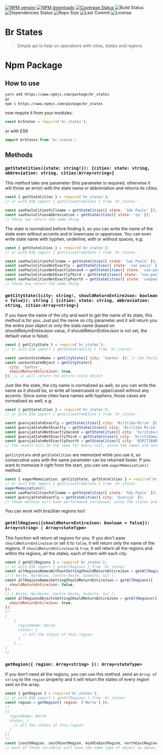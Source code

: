 <p>
    <a href="https://www.npmjs.com/package/br_states"><img src="https://img.shields.io/npm/v/br_states.svg?maxAge=3600" alt="NPM version" /></a>
    <a href="https://www.npmjs.com/package/br_states"><img src="https://img.shields.io/npm/dt/br_states.svg?maxAge=3600" alt="NPM downloads" /></a>
    <a href='https://coveralls.io/github/DavideCarvalho/brazilian_states?branch=master'><img src='https://img.shields.io/coveralls/DavideCarvalho/brazilian_states.svg' alt='Coverage Status' /></a>
    <img src="https://travis-ci.org/DavideCarvalho/brazilian_states.svg?branch=master" alt="Build Status" />
    <img src="https://img.shields.io/david/DavideCarvalho/brazilian_states.svg" alt='Dependencies Status' />
    <img src="https://img.shields.io/github/repo-size/DavideCarvalho/brazilian_states.svg" alt='Repo Size' />
    <img src="https://img.shields.io/github/last-commit/DavideCarvalho/brazilian_states.svg" alt='Last Commit' />
    <img src="https://img.shields.io/github/license/DavideCarvalho/brazilian_states.svg" alt='License' />
</p>

# Br States

> Simple api to help on operations with cities, states and regions

# Npm Package

## How to use

`yarn add https://www.npmjs.com/package/br_states`  
or  
`npm i https://www.npmjs.com/package/br_states`

now require it from your modules:

```javascript
const brStates = require('br_states');
```

or with ES6

```javascript
import brStates from 'br_states';
```

## Methods

### `getStateCities({state: string!}): {cities: state: string, abbreviation: string, cities:Array<string>}`

This method take one parameter (this parameter is required, otherwise it will throw an error) with the state name or abbreviation and returns its cities;

```javascript
const { getStateCities } = require('br_states');
// or with ES6 import { getCitiesFromState } from 'br_states'

const saoPauloCitiesFullname = getStateCities({ state: 'São Paulo' });
const saoPauloCitiesAbbreviation = getStateCities({ state: 'sp' });
// those two return the same thing
```

The state is normalized before finding it, so you can write the name of the state even without accents and in lowercase or uppercase. You can even write state name with hyphen, underline, with or without spaces, e.g:

```javascript
const { getStateCities } = require('br_states');
// or with ES6 import { getCitiesFromState } from 'br_states'

const saoPauloCitiesFullname = getStateCities({ state: 'Sao Paulo' });
const saoPauloCitiesNotExactly = getStateCities({ state: 'sao paulo' });
const saoPauloCitiesNotExactlySecond = getStateCities({ state: 'sao-paulo' });
const saoPauloCitiesNotExactlyThird = getStateCities({ state: 'sao_paulo' });
const saoPauloCitiesNotExactlyFourth = getStateCities({ state: 'saopaulo' });
// those two return the same thing
```

### `getCityState({city: string!, shouldReturnEntireJson: boolean = false}): string | {cities: state: string, abbreviation: string, cities:Array<string>}`

If you have the name of the city and want to get the name of its state, this method is for you.
Just put the name on city parameter and it will return you the entire json object or only the state name (based on shouldReturnEntireJson value, if shouldReturnEntireJson is not set, the default value is false).

```javascript
const { getCityState } = require('br_states');
// or with ES6 import { getStateFromCity } from 'br_states'

const santosStateName = getCityState({ city: 'Santos' }); // São Paulo
const santosStateObject = getCityState({
  city: 'Santos',
  shouldReturnEntireJson: true,
}); // it will return the entire state object
```

Just like the state, the city name is normalized as well, so you can write the name as it should be, or write all lowercased or uppercased without any accents. Since some cities have names with hyphens, those cases are normalized as well, e.g:

```javascript
const { getStateCities } = require('br_states');
// or with ES6 import { getCitiesFromState } from 'br_states'

const guarujaStateExactly = getStateCities({ city: 'Biritiba-Mirim' });
const guarujaStateNotExactly = getStateCities({ city: 'Biritiba Mirim' });
const guarujaStateNotExactlySecond = getStateCities({ city: 'biritiba-mirim' });
const guarujaStateNotExactlyThird = getStateCities({ city: 'biritibamirim' });
const guarujaStateNotExactlyFourth = getStateCities({ city: 'BIRITIBAMIRIM' });
// the result will be the same for every call, since the names are normalized before are searched
```

``getCityState`` and ``getStateCities`` are memoized while you use it, so consecutive uses with the same parameter can be returned faster. If you want to memoize it right from the start, you can use `eagerMemoization()` method.

```javascript
const { eagerMemoization, getCityState, getStateCities } = require('br_states');
// or with ES6 import { getCitiesFromState } from 'br_states'
eagerMemoization();
const saoPauloCitiesFullname = getStateCities({ state: 'São Paulo' });
const guarujaStateExactly = getStateCities({ city: 'Guarujá' });
// those methods will have performance increased, since the states and the cities are all memoized and ready to be find easily thanks to eagerMemoization()
```

You can work with brazilian regions too!

### `getAllRegions({shouldReturnEntireJson: boolean = false}): Array<string> | Array<stateType>`

This function will return all regions for you. If you don't pass `shouldReturnEntireJson` or set it to `false`, it will return only the name of the regions. If `shouldReturnEntireJson` is `true`, it will return all the regions and within the regions, all the states, each of them with each city.

```javascript
const { getAllRegions } = require('br_states');
// or with ES6 import { getAllRegions } from 'br_states'
const allRegionsNamesWithoutSettingShouldReturnEntireJson = getAllRegions({});
// [ Norte, Nordeste, Centro-Oeste, Sudeste, Sul ];
const allRegionsNamesSettingShouldReturnEntireJson = getAllRegions({
  shouldReturnEntireJson: false,
});
// [ Norte, Nordeste, Centro-Oeste, Sudeste, Sul ];
const allRegionsObjectsSettingShouldReturnEntireJson = getAllRegions({
  shouldReturnEntireJson: true,
});
/*
[
    {
      regionName: Norte
      states: [
        // all the states of this region
      ]
    }...
]
*/
```

### `getRegion({ region: Array<string> }): Array<stateType>`

If you don't need all the regions, you can use this method. send an ``Array of string`` to the ``region`` property and it will return the states of every region sent on the array.

```javascript
const { getRegion } = require('br_states');
// or with ES6 import { getAllRegions } from 'br_states'
const region = getRegion({ region: ['Norte'] });
/*
[{
  regionName: Norte
  states: [
    // all the states of this region
  ]
}]
*/
const [southRegion, southEastRegion, middleEastRegion, northEastRegion, northRegion] = getRegion({ region: ['Sul', 'Sudeste', 'Centro-Oeste', 'Nordeste', 'Norte'] });
// each of these variables will have the same type of object as above, changing the regionName for each region name and its respectives states
```
